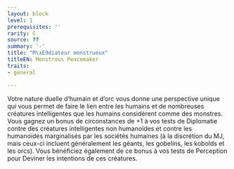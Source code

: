 ```yaml
---
layout: block
level: 1
prerequisites: ''
rarity: C
source: ??
summary: '-'
title: "M\xE9diateur monstrueux"
titleEN: Monstrous Peacemaker
traits:
- general

---
```


<p>Votre nature duelle d’humain et d’orc vous donne une perspective unique qui vous permet de faire le lien entre les humains et de nombreuses créatures intelligentes que les humains considèrent comme des monstres. Vous gagnez un bonus de circonstances de +1 à vos tests de Diplomatie contre des créatures intelligentes non humanoïdes et contre les humanoïdes marginalisés par les sociétés humaines (à la discrétion du MJ, mais ceux-ci incluent généralement les géants, les gobelins, les kobolds et les orcs). Vous bénéficiez également de ce bonus à vos tests de Perception pour Deviner les intentions de ces créatures.</p>